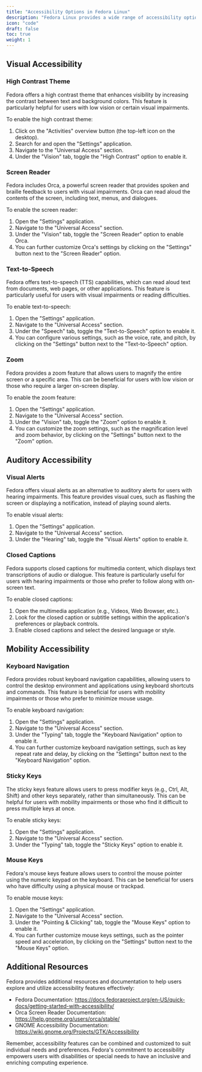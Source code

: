 ```yaml
---
title: "Accessibility Options in Fedora Linux"
description: "Fedora Linux provides a wide range of accessibility options to enhance the computing experience for users with disabilities or special needs. These features aim to make the operating system more accessible, usable, and inclusive for everyone. This tutorial will guide you through the various accessibility options available in Fedora Linux, covering visual, auditory, and mobility-related settings."
icon: "code"
draft: false
toc: true
weight: 1
---
```


## Visual Accessibility

### High Contrast Theme

Fedora offers a high contrast theme that enhances visibility by increasing the contrast between text and background colors. This feature is particularly helpful for users with low vision or certain visual impairments.

To enable the high contrast theme:

1. Click on the "Activities" overview button (the top-left icon on the desktop).
2. Search for and open the "Settings" application.
3. Navigate to the "Universal Access" section.
4. Under the "Vision" tab, toggle the "High Contrast" option to enable it.

### Screen Reader

Fedora includes Orca, a powerful screen reader that provides spoken and braille feedback to users with visual impairments. Orca can read aloud the contents of the screen, including text, menus, and dialogues.

To enable the screen reader:

1. Open the "Settings" application.
2. Navigate to the "Universal Access" section.
3. Under the "Vision" tab, toggle the "Screen Reader" option to enable Orca.
4. You can further customize Orca's settings by clicking on the "Settings" button next to the "Screen Reader" option.

### Text-to-Speech

Fedora offers text-to-speech (TTS) capabilities, which can read aloud text from documents, web pages, or other applications. This feature is particularly useful for users with visual impairments or reading difficulties.

To enable text-to-speech:

1. Open the "Settings" application.
2. Navigate to the "Universal Access" section.
3. Under the "Speech" tab, toggle the "Text-to-Speech" option to enable it.
4. You can configure various settings, such as the voice, rate, and pitch, by clicking on the "Settings" button next to the "Text-to-Speech" option.

### Zoom

Fedora provides a zoom feature that allows users to magnify the entire screen or a specific area. This can be beneficial for users with low vision or those who require a larger on-screen display.

To enable the zoom feature:

1. Open the "Settings" application.
2. Navigate to the "Universal Access" section.
3. Under the "Vision" tab, toggle the "Zoom" option to enable it.
4. You can customize the zoom settings, such as the magnification level and zoom behavior, by clicking on the "Settings" button next to the "Zoom" option.

## Auditory Accessibility

### Visual Alerts

Fedora offers visual alerts as an alternative to auditory alerts for users with hearing impairments. This feature provides visual cues, such as flashing the screen or displaying a notification, instead of playing sound alerts.

To enable visual alerts:

1. Open the "Settings" application.
2. Navigate to the "Universal Access" section.
3. Under the "Hearing" tab, toggle the "Visual Alerts" option to enable it.

### Closed Captions

Fedora supports closed captions for multimedia content, which displays text transcriptions of audio or dialogue. This feature is particularly useful for users with hearing impairments or those who prefer to follow along with on-screen text.

To enable closed captions:

1. Open the multimedia application (e.g., Videos, Web Browser, etc.).
2. Look for the closed caption or subtitle settings within the application's preferences or playback controls.
3. Enable closed captions and select the desired language or style.

## Mobility Accessibility

### Keyboard Navigation

Fedora provides robust keyboard navigation capabilities, allowing users to control the desktop environment and applications using keyboard shortcuts and commands. This feature is beneficial for users with mobility impairments or those who prefer to minimize mouse usage.

To enable keyboard navigation:

1. Open the "Settings" application.
2. Navigate to the "Universal Access" section.
3. Under the "Typing" tab, toggle the "Keyboard Navigation" option to enable it.
4. You can further customize keyboard navigation settings, such as key repeat rate and delay, by clicking on the "Settings" button next to the "Keyboard Navigation" option.

### Sticky Keys

The sticky keys feature allows users to press modifier keys (e.g., Ctrl, Alt, Shift) and other keys separately, rather than simultaneously. This can be helpful for users with mobility impairments or those who find it difficult to press multiple keys at once.

To enable sticky keys:

1. Open the "Settings" application.
2. Navigate to the "Universal Access" section.
3. Under the "Typing" tab, toggle the "Sticky Keys" option to enable it.

### Mouse Keys

Fedora's mouse keys feature allows users to control the mouse pointer using the numeric keypad on the keyboard. This can be beneficial for users who have difficulty using a physical mouse or trackpad.

To enable mouse keys:

1. Open the "Settings" application.
2. Navigate to the "Universal Access" section.
3. Under the "Pointing & Clicking" tab, toggle the "Mouse Keys" option to enable it.
4. You can further customize mouse keys settings, such as the pointer speed and acceleration, by clicking on the "Settings" button next to the "Mouse Keys" option.

## Additional Resources

Fedora provides additional resources and documentation to help users explore and utilize accessibility features effectively:

- Fedora Documentation: https://docs.fedoraproject.org/en-US/quick-docs/getting-started-with-accessibility/
- Orca Screen Reader Documentation: https://help.gnome.org/users/orca/stable/
- GNOME Accessibility Documentation: https://wiki.gnome.org/Projects/GTK/Accessibility

Remember, accessibility features can be combined and customized to suit individual needs and preferences. Fedora's commitment to accessibility empowers users with disabilities or special needs to have an inclusive and enriching computing experience.